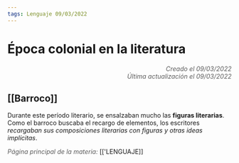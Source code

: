 ```yaml
---
tags: Lenguaje 09/03/2022
---
```


# Época colonial en la literatura
<div style="text-align: right; opacity: 0.7; font-style: italic;">Creado el 09/03/2022</div>
<div style="text-align: right; opacity: 0.7; font-style: italic;">Última actualización el 09/03/2022</div>

## [[Barroco]]

Durante este período literario, se ensalzaban mucho las **figuras literarias**.
Como el barroco buscaba el recargo de elementos, los escritores *recargaban sus composiciones literarias con figuras y otras ideas implícitas*.

<span style="opacity: 0.7; font-style: italic;">Página principal de la materia:</span> [['LENGUAJE]]